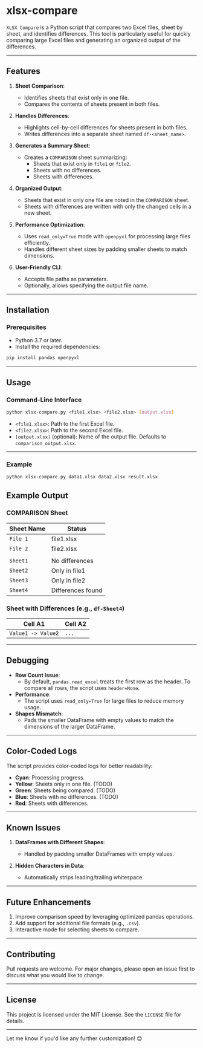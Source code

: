 # xlsx-compare

`XLSX Compare` is a Python script that compares two Excel files, sheet by sheet, and identifies differences. This tool is particularly useful for quickly comparing large Excel files and generating an organized output of the differences.

---

## Features

1. **Sheet Comparison**:
    - Identifies sheets that exist only in one file.
    - Compares the contents of sheets present in both files.

2. **Handles Differences**:
    - Highlights cell-by-cell differences for sheets present in both files.
    - Writes differences into a separate sheet named `df-<sheet_name>`.

3. **Generates a Summary Sheet**:
    - Creates a `COMPARISON` sheet summarizing:
        - Sheets that exist only in `file1` or `file2`.
        - Sheets with no differences.
        - Sheets with differences.

4. **Organized Output**:
    - Sheets that exist in only one file are noted in the `COMPARISON` sheet.
    - Sheets with differences are written with only the changed cells in a new sheet.

5. **Performance Optimization**:
    - Uses `read_only=True` mode with `openpyxl` for processing large files efficiently.
    - Handles different sheet sizes by padding smaller sheets to match dimensions.

6. **User-Friendly CLI**:
    - Accepts file paths as parameters.
    - Optionally, allows specifying the output file name.

---

## Installation

### Prerequisites

- Python 3.7 or later.
- Install the required dependencies:

```bash
pip install pandas openpyxl
```

---

## Usage

### Command-Line Interface

```bash
python xlsx-compare.py <file1.xlsx> <file2.xlsx> [output.xlsx]
```

- `<file1.xlsx>`: Path to the first Excel file.
- `<file2.xlsx>`: Path to the second Excel file.
- `[output.xlsx]` (optional): Name of the output file. Defaults to `comparison_output.xlsx`.

---

### Example

```bash
python xlsx-compare.py data1.xlsx data2.xlsx result.xlsx
```

## Example Output

### COMPARISON Sheet

| **Sheet Name**   | **Status**         |
|-------------------|--------------------|
| `File 1`         | file1.xlsx     |
| `File 2`         | file2.xlsx      |
|                  |                    |
| `Sheet1`         | No differences     |
| `Sheet2`         | Only in file1      |
| `Sheet3`         | Only in file2      |
| `Sheet4`         | Differences found  |

### Sheet with Differences (e.g., `df-Sheet4`)

| **Cell A1**      | **Cell A2**        |
|-------------------|--------------------|
| `Value1 -> Value2` | `...`             |

---

## Debugging

- **Row Count Issue**:
    - By default, `pandas.read_excel` treats the first row as the header. To compare all rows, the script uses `header=None`.
- **Performance**:
    - The script uses `read_only=True` for large files to reduce memory usage.
- **Shapes Mismatch**:
    - Pads the smaller DataFrame with empty values to match the dimensions of the larger DataFrame.

---

## Color-Coded Logs

The script provides color-coded logs for better readability:

- **Cyan**: Processing progress.
- **Yellow**: Sheets only in one file. (TODO)
- **Green**: Sheets being compared. (TODO)
- **Blue**: Sheets with no differences. (TODO)
- **Red**: Sheets with differences.

---

## Known Issues

1. **DataFrames with Different Shapes**:
    - Handled by padding smaller DataFrames with empty values.

2. **Hidden Characters in Data**:
    - Automatically strips leading/trailing whitespace.

---

## Future Enhancements

1. Improve comparison speed by leveraging optimized pandas operations.
2. Add support for additional file formats (e.g., `.csv`).
3. Interactive mode for selecting sheets to compare.

---

## Contributing

Pull requests are welcome. For major changes, please open an issue first to discuss what you would like to change.

---

## License

This project is licensed under the MIT License. See the `LICENSE` file for details.

---

Let me know if you'd like any further customization! 😊
